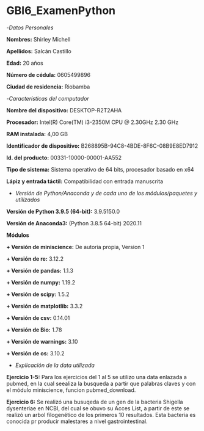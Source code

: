 # GBI6_ExamenPython

-*Datos Personales*

**Nombres:** Shirley Michell

**Apellidos:** Salcán Castillo

**Edad:** 20 años

**Número de cédula:** 0605499896

**Ciudad de residencia:** Riobamba

-*Características del computador*

**Nombre del dispositivo:**	DESKTOP-R2T2AHA

**Procesador:**	Intel(R) Core(TM) i3-2350M CPU @ 2.30GHz   2.30 GHz

**RAM instalada:**	4,00 GB

**Identificador de dispositivo:**	B268895B-94C8-4BDE-8F6C-08B9E8ED7912

**Id. del producto:**	00331-10000-00001-AA552

**Tipo de sistema:**	Sistema operativo de 64 bits, procesador basado en x64

**Lápiz y entrada táctil:**	Compatibilidad con entrada manuscrita

- *Versión de Python/Anaconda y de cada uno de los módulos/paquetes y utilizados*

**Versión de Python 3.9.5 (64-bit):** 3.9.5150.0

**Versión de Anaconda3:** (Python 3.8.5 64-bit) 2020.11

**Módulos**

   **+ Versión de miniscience:** De autoria propia, Version 1
   
   **+ Versión de re:** 3.12.2
   
   **+ Versión de pandas:** 1.1.3
   
   **+ Versión de numpy:** 1.19.2
   
   **+ Versión de scipy:** 1.5.2
   
   **+ Versión de matplotlib:** 3.3.2
   
   **+ Versión de csv:** 0.14.01
   
   **+ Versión de Bio:** 1.78
   
   **+ Versión de warnings:** 3.10
   
   **+ Versión de os:** 3.10.2

- *Explicación de la data utilizada*

**Ejercicio 1-5:** Para los ejercicios del 1 al 5 se utilizo una data enlazada a pubmed, en la cual seealiza la busqueda a partir que palabras claves y con el módulo miniscience, funcion pubmed_download.

**Ejercicio 6:** Se realizó una busuqeda de un gen de la bacteria Shigella dysenteriae en NCBI, del cual se obuvo su Acces List, a partir de este se realizó un arbol filogenético de los primeros 10 resultados. Esta bacteria es conocida pr producir malestares a nivel gastrointestinal.
